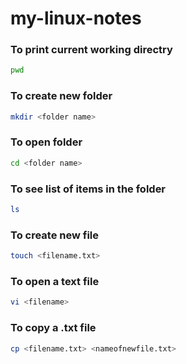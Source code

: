 # my-linux-notes

### To print current working directry

```bash
pwd
```

### To create new folder

```bash
mkdir <folder name>
```
### To open folder

```bash
cd <folder name>
```
### To see list of items in the folder

```bash
ls
```

### To create new file

```bash
touch <filename.txt>
```

### To open a text file

```bash
vi <filename>
```

### To copy a .txt file

```bash
cp <filename.txt> <nameofnewfile.txt>
